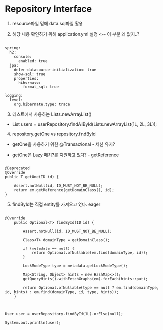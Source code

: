 # Repository Interface

1. resource파일 밑에 data.sql파일 활용

2. 해당 내용 확인하기 위해 application.yml 설정 <-- 이 부분 왜 없지..?

```

spring:
  h2:
    console:
      enabled: true
  jpa:
    defer-datasource-initialization: true
    show-sql: true
    properties:
      hibernate:
        format_sql: true

logging:
  level:
    org.hibernate.type: trace

```



3. 테스트에서 사용하는 Lists.newArrayList() 

- List<User> users = userRepository.findAllById(Lists.newArrayList(1L, 2L, 3L));


4. repository.getOne vs repository.findById

- getOne을 사용하기 위한 @Transactional - 세션 유지?

- getOne은 Lazy 페치?를 지원하고 있다? - getReference

```

@Deprecated
@Override
public T getOne(ID id) {

    Assert.notNull(id, ID_MUST_NOT_BE_NULL);
    return em.getReference(getDomainClass(), id);
}

```

5. findById는 직접 entity를 가져오고 있다. eager

```

@Override
	public Optional<T> findById(ID id) {

		Assert.notNull(id, ID_MUST_NOT_BE_NULL);

		Class<T> domainType = getDomainClass();

		if (metadata == null) {
			return Optional.ofNullable(em.find(domainType, id));
		}

		LockModeType type = metadata.getLockModeType();

		Map<String, Object> hints = new HashMap<>();
		getQueryHints().withFetchGraphs(em).forEach(hints::put);

		return Optional.ofNullable(type == null ? em.find(domainType, id, hints) : em.find(domainType, id, type, hints));
	}

```

```


User user = userRepository.findById(1L).orElse(null);

System.out.println(user);

```